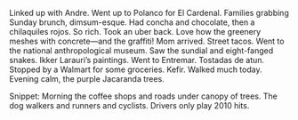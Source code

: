 Linked up with Andre. Went up to Polanco for El Cardenal. Families grabbing Sunday brunch, dimsum-esque. Had concha and chocolate, then a chilaquiles rojos. So rich. Took an uber back. Love how the greenery meshes with concrete—and the graffiti\! Mom arrived. Street tacos. Went to the national anthropological museum. Saw the sundial and eight-fanged snakes. Ikker Larauri’s paintings. Went to Entremar. Tostadas de atun. Stopped by a Walmart for some groceries. Kefir. Walked much today. Evening calm, the purple Jacaranda trees.

Snippet: Morning the coffee shops and roads under canopy of trees. The dog walkers and runners and cyclists. Drivers only play 2010 hits.
